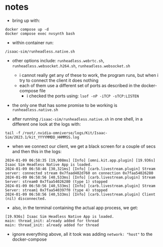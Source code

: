 # notes

- bring up with:
```
docker compose up -d
docker compose exec nvsynth bash
```

- within container run:

```
/isaac-sim/runheadless.native.sh
```
- other options include: `runheadless.webrtc.sh`, `runheadless.websocket.h264.sh`, `runheadless.websocket.sh`
    - i cannot really get any of these to work, the program runs, but when i try to connect the client it does nothing
    - each of them use a different set of ports as described in the docker-compose file
        - i checked the ports using: `lsof -nP -iTCP -sTCP:LISTEN`

- the only one that has some promise to be working is `runheadless.native.sh`
- after running `/isaac-sim/runheadless.native.sh` in one shell, in a different one look at the logs with:
```
tail -f /root/.nvidia-omniverse/logs/Kit/Isaac-Sim/2023.1/kit_YYYYMMDD_HHMMSS.log
```
- when we connect our client, we get a black screen for a couple of secs and then this in the logs:
```
2024-01-09 06:58:35 [19,908ms] [Info] [omni.kit.app.plugin] [19.936s] Isaac Sim Headless Native App is loaded.
2024-01-09 06:58:46 [30,321ms] [Info] [carb.livestream.plugin] Stream server: connected stream 0x7faad402d760 on connection 0x7faa54026280
2024-01-09 06:58:56 [40,533ms] [Info] [carb.livestream.plugin] Stream Server: stream0 0x7faa54026280 (type 1) stopped
2024-01-09 06:58:56 [40,533ms] [Info] [carb.livestream.plugin] Stream Server: stream1 0x7faa540397f0 (type 4) stopped
2024-01-09 06:58:56 [40,533ms] [Info] [carb.livestream.plugin] Client (nil) disconnected.
```

- also, in the terminal containing the actual app process, we get:
```
[19.936s] Isaac Sim Headless Native App is loaded.
main: thread_init: already added for thread
main: thread_init: already added for thread
```

- ignore everything above, all it took was adding `network: "host"` to the docker-compose
